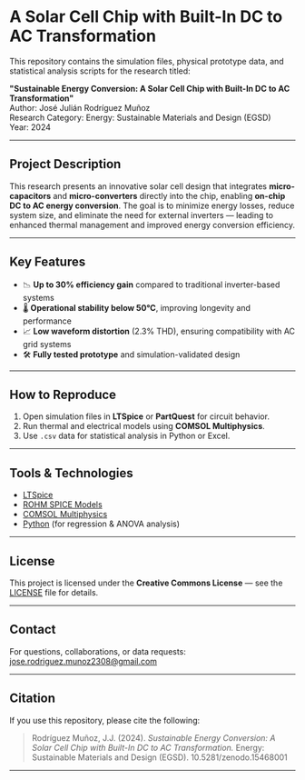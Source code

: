 # A Solar Cell Chip with Built-In DC to AC Transformation

This repository contains the simulation files, physical prototype data, and statistical analysis scripts for the research titled:

**"Sustainable Energy Conversion: A Solar Cell Chip with Built-In DC to AC Transformation"**  
Author: José Julián Rodríguez Muñoz  
Research Category: Energy: Sustainable Materials and Design (EGSD)  
Year: 2024

---

## Project Description

This research presents an innovative solar cell design that integrates **micro-capacitors** and **micro-converters** directly into the chip, enabling **on-chip DC to AC energy conversion**. The goal is to minimize energy losses, reduce system size, and eliminate the need for external inverters — leading to enhanced thermal management and improved energy conversion efficiency.


---

## Key Features

- 📉 **Up to 30% efficiency gain** compared to traditional inverter-based systems  
- 🌡️ **Operational stability below 50°C**, improving longevity and performance  
- 📈 **Low waveform distortion** (2.3% THD), ensuring compatibility with AC grid systems  
- 🛠️ **Fully tested prototype** and simulation-validated design  

---

## How to Reproduce

1. Open simulation files in **LTSpice** or **PartQuest** for circuit behavior.  
2. Run thermal and electrical models using **COMSOL Multiphysics**.  
3. Use `.csv` data for statistical analysis in Python or Excel.  

---

## Tools & Technologies

- [LTSpice](https://www.analog.com/en/design-center/design-tools-and-calculators/ltspice-simulator.html)  
- [ROHM SPICE Models](https://www.rohm.com/electronic-spice-models)  
- [COMSOL Multiphysics](https://www.comsol.com/comsol-multiphysics)  
- [Python](https://www.python.org/) (for regression & ANOVA analysis)

---

## License

This project is licensed under the **Creative Commons License** — see the [LICENSE](LICENSE) file for details.

---

## Contact

For questions, collaborations, or data requests:  
jose.rodriguez.munoz2308@gmail.com 

---

## Citation

If you use this repository, please cite the following:

> Rodríguez Muñoz, J.J. (2024). *Sustainable Energy Conversion: A Solar Cell Chip with Built-In DC to AC Transformation.* Energy: Sustainable Materials and Design (EGSD). 10.5281/zenodo.15468001 

---

